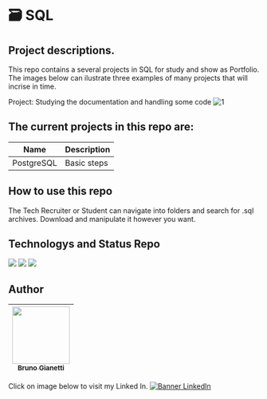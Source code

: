 # 🗃 SQL

## Project descriptions.

This repo contains a several projects in SQL for study and show as Portfolio. The images below can ilustrate three examples of many projects that will incrise in time.

Project: Studying the documentation and handling some code
![1](https://user-images.githubusercontent.com/55636879/214305106-964e02a3-cfc9-4822-bb12-9bab6802d669.PNG)

## The current projects in this repo are:

| Name | Description |
|--- |---|
| PostgreSQL | Basic steps |

## How to use this repo

The Tech Recruiter or Student can navigate into folders and search for .sql archives. Download and manipulate it however you want.

## Technologys and Status Repo

<img src="https://img.shields.io/badge/Language-Python-blue"> <img src="https://img.shields.io/badge/Status-always%20under%20construction-yellow"> <img src="https://img.shields.io/github/downloads/brunogianetti/DataSciencePortfolio/total?style=plastic"> 

## Author

| [<img src="https://avatars.githubusercontent.com/u/55636879?v=4" width=115><br><sub>Bruno Gianetti</sub>](https://github.com/brunogianetti) |
| :---: |

Click on image below to visit my Linked In.
[![Banner LinkedIn](https://user-images.githubusercontent.com/55636879/210119349-4576385f-6bc2-4009-9b0a-374477fba4a9.png)](https://www.linkedin.com/in/brunogianetti/)
